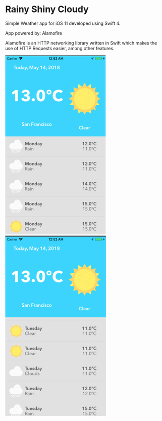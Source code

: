 # Rainy Shiny Cloudy

Simple Weather app for iOS 11 developed using Swift 4.

App powered by: Alamofire

Alamofire is an HTTP networking library written in Swift which makes the use of HTTP Requests easier, among other features.

![Screenshot 1](https://github.com/JoedHernandez1995/Rainy-Shiny-Cloudy-App/blob/master/shot1.png?raw=true)
![Screenshot 2](https://github.com/JoedHernandez1995/Rainy-Shiny-Cloudy-App/blob/master/shot2.png?raw=true)
